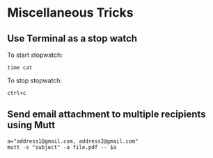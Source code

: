 # Miscellaneous Tricks

## Use Terminal as a stop watch

To start stopwatch:

    time cat

To stop stopwatch:

    ctrl+c

## Send email attachment to multiple recipients using Mutt

    a="address1@gmail.com, address2@gmail.com"
    mutt -s "subject" -a file.pdf -- $a
